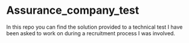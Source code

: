 # Assurance_company_test
In this repo you can find the solution provided to a technical test I have been asked to work on during a recruitment process I was involved.
